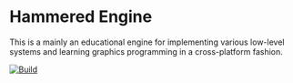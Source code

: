 # Hammered Engine 

This is a mainly an educational engine for implementing various low-level systems and learning graphics programming in a cross-platform fashion.

[![Build](https://github.com/OneBogdan01/hammered-engine/actions/workflows/cmake-multi-platform.yml/badge.svg)](https://github.com/OneBogdan01/hammered-engine/actions/workflows/cmake-multi-platform.yml)